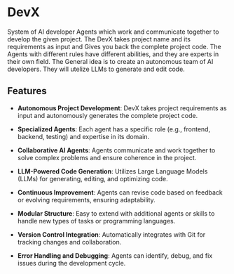 # DevX

System of AI developer Agents which work and communicate together to develop the given project. The DevX takes project name and its requirements as input and Gives you back the complete project code. The Agents with different rules have different abilities, and they are experts in their own field. The General idea is to create an autonomous team of AI developers. They will utelize LLMs to generate and edit code. 

## Features

- **Autonomous Project Development**: DevX takes project requirements as input and autonomously generates the complete project code.
  
- **Specialized Agents**: Each agent has a specific role (e.g., frontend, backend, testing) and expertise in its domain.

- **Collaborative AI Agents**: Agents communicate and work together to solve complex problems and ensure coherence in the project.

- **LLM-Powered Code Generation**: Utilizes Large Language Models (LLMs) for generating, editing, and optimizing code.

- **Continuous Improvement**: Agents can revise code based on feedback or evolving requirements, ensuring adaptability.

- **Modular Structure**: Easy to extend with additional agents or skills to handle new types of tasks or programming languages.

- **Version Control Integration**: Automatically integrates with Git for tracking changes and collaboration.

- **Error Handling and Debugging**: Agents can identify, debug, and fix issues during the development cycle.


